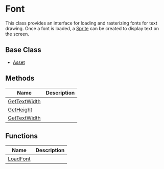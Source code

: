 # Font #
This class provides an interface for loading and rasterizing fonts for text drawing. Once a font is loaded, a [Sprite](API_Sprite.md) can be created to display text on the screen.

## Base Class ##
- [Asset](API_Asset.md)

## Methods ##
| Name | Description |
| ----- | ----- |
| [GetTextWidth]() |  |
| [GetHeight]() |  |
| [GetTextWidth]() |  |

## Functions ##
| Name | Description |
| ----- | ----- |
| [LoadFont]() |  |
